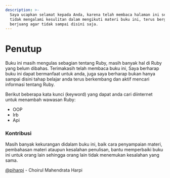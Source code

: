 ```yaml
---
description: >-
  Saya ucapkan selamat kepada Anda, karena telah membaca halaman ini semoga
  tidak mengalami kesulitan dalam mengikuti materi buku ini, terus bergerak dan
  berjuang agar tidak sampai disini saja.
---
```


# Penutup

Buku ini masih mengulas sebagian tentang Ruby, masih banyak hal di Ruby yang belum dibahas. Terimakasih telah membaca buku ini, Saya berharap buku ini dapat bermanfaat untuk anda, juga saya berharap bukan hanya sampai disini tahap belajar anda terus berkembang dan aktif mencari informasi tentang Ruby.

Berikut beberapa kata kunci \(keyword\) yang dapat anda cari diinternet untuk menambah wawasan Ruby:

* OOP
* Irb
* Api

### Kontribusi

Masih banyak kekurangan didalam buku ini, baik cara penyampaian materi, pembahasan materi ataupun kesalahan penulisan, bantu memperbaiki buku ini untuk orang lain sehingga orang lain tidak menemukan kesalahan yang sama.

[@piharpi](https://github.com/piharpi) - Choirul Mahendrata Harpi

